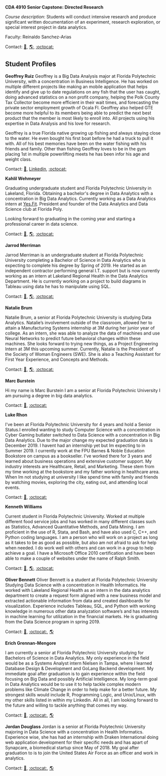 **CDA 4910 Senior Capstone: Directed Research**

_Course description_: Students will conduct intensive research and produce significant written documentation of an experiment, research exploration, or special interest project in data analytics. 

Faculty: Reinaldo Sanchez-Arias

Contact: [:email:](mailto:rsanchezarias@floridapoly.edu), [:earth_americas:](https://www.reisanar.com/), [:octocat:](https://github.com/reisanar)


## Student Profiles

**Geoffrey Ruiz**
Geoffrey is a Big Data Analysis major at Florida Polytechnic University, with a concentration in Business Intelligence. He has worked on multiple different projects like making an mobile application that helps identify and give up to date regulations on any fish that the user has caught, doing advanced statistics on a non profit company, helping the Polk County Tax Collector become more efficient in their wait times, and forecasting the private sector employment growth of Ocala Fl. Geoffrey also helped GTE become more helpful to its members being able to predict the next best product that the member is most likely to enroll into. All projects using his expertise in Data Analysis and his love for research.

Geoffrey is a true Florida native growing up fishing and always staying close to the water. He even bought his first boat before he had a truck to pull it with. All of his best memories have been on the water fishing with his friends and family. Other than fishing Geoffrey loves to be in the gym placing 1st in multiple powerlifting meets he has been infor his age and weight class.


Contact: [:email:](mailto:gruiz3739@floridapoly.edu), [Linkedin](https://www.linkedin.com/in/geoffrey-ruiz-443002116/), [:octocat:](https://github.com/geoffreyruiz)



**Kahlil Wehmeyer**

Graduating undergraduate student and Florida Polytechnic University in Lakeland, Florida. Obtaining a bachelor's degree in Data Analytics with a concentration in Big Data Analytics. Currently working as a Data Analytics intern at [Yes.Fit](yes.fit). President and founder of the Data Analytics and Data Science club at Florida Poly.

Looking forward to graduating in the coming year and starting a professional career in data science.


Contact: [:email:](mailto:kwehmeyer4425@floridapoly.edu), [:earth_americas:](https://kahlilwehmeyer.shinyapps.io/Twitter_Sentiment), [:octocat:](https://github.com/Khanzi)


**Jarrod Merriman**

Jarrod Merriman is an undergraduate student at Florida Polytechnic University completing a Bachelor of Science in Data Analytics who is expecting to complete his degree by Spring of 2019. He started as an independent contractor performing general I.T. support but is now currently working as an intern at Lakeland Regional Health in the Data Analytics Department. He is currently working on a project to build diagrams in Tableau using data he has to manipulate using SQL.

Contact: [:email:](mailto:jmerriman@q-host.com "Jarrod's email"), [:earth_americas:](https://www.linkedin.com/in/jarrodmerriman "Jarrod's Linkedin"), [:octocat:](https://github.com/jarrodmerriman "Jarrod's Github")

**Natalie Brum**

Natalie Brum, a senior at Florida Polytechnic University is studying Data Analytics. Natalie’s involvement outside of the classroom, allowed her to attain a Manufacturing Systems internship at 3M during her junior year of college. As an intern, she was able to analyze the data of machines and use Neural Networks to predict future behavioral changes within these machines. She looks forward to trying new things, as a Project Engineering Intern at 3M this upcoming summer.  Currently, Natalie is the President of the Society of Woman Engineers (SWE). She is also a Teaching Assistant for First Year Experience, and Concepts and Methods. 


Contact: [:email:](mailto:nbrum3068@floridapoly.edu), [:earth_americas:](https://www.linkedin.com/in/natalie-brum-81ba04107/), [:octocat:](https://github.com/NatalieBrum)

**Marc Burstein**

Hi my name is Marc Burstein I am a senior at Florida Polytechnic 
University I am pursuing a degree in big data analytics. 

Contact: [:email:](mailto:mburstein2498@floridapoly.edu), 
[:octocat:](https://github.com/mburstein96)

**Luke Rhon**

I've been at Florida Polytechnic University for 4 years and hold a Senior Status.I enrolled wanting to study Computer Science with a concentration in Cyber 
Gaming butlater switched to Data Science with a concentration in Big Data Analytics. Due to the major change my expected graduation data is December 2019. 
I havent had an internship yet but Im expecting to in Summer 2019. I currently work at the FPU Barnes & Noble Education Bookstore on campus as a bookseller. 
I've worked there for 3 years and learned about business operations and extensive customer support. My industry interests are Healthcare, Retail, and Marketing. 
These stem from my time working at the bookstore and my father working in healthcare area. When Im not studying at university I like spend time with family and 
friends by watching movies, exploring the city, eating out, and attending local events.

Contact: [:email:](mailto:lrhon3427@gmail.com), [:octocat:](https://github.com/lrhon33)

**Kenneth Williams**

Current student in Florida Polytechnic University. Worked at multiple different food service jobs and has worked in many different classes such as Statistics, Advanced Quantitative Methods, and Data
Mining. I am proficient in the use of R, Stata, and Bash, and have also used C, C++, and Python coding languages. I am a person who will work on a project as long as it takes to be as good as possible,
but also am not afraid to ask for help when needed. I do work well with others and can work in a group to help achieve a goal. I have a Microsoft Office 2010 certification and have been able to make a
couple of websites under the name of Ralph Smith.

Contact: [:email:](mailto:kwilliams2987@floridapoly.edu), [:earth_americas:](https://www.linkedin.com/in/kenneth-williams-7b4342158), [:octocat:](https://github.com/kwilliams2987)

**Oliver Bennett**
Oliver Bennett is a student at Florida Polytechnic University Studying Data Science with a concentration in Health Informatics. He worked with Lakeland Regional Health as an intern in the data analytics department to create a request form aligned with a new business model and extracted actionable information from data and created dashboards for visualization. Experience includes Tableau, SQL, and Python with working knowledge in numerous other data analyzation software’s and has interests in machine learning for utilization in the financial markets. He is graduating from the Data Science program in spring 2019.

Contact: [:email:](mailto:obennett2767@floridapoly.edu), [:octocat:](https://github.com/Oliver-Bennett), [:earth_americas:](https://www.linkedin.com/in/oliver-bennett-450920157/)

**Erich Grennan-Mengore** 

I am currently a senior at Florida Polytechnic University studying for Bachelors of Science in Data Analytics. My only experience in the field would be as a Systems Analyst intern Nielsen in Tampa, where I learned Database Design & Development and GoLang Backend development. My immediate goal after graduation is to gain experience within the field focusing on Big Data and possibly Artificial Intelligence. My long-term goal in Data Analytics would be to use it to help tackle complex modern problems like Climate Change in order to help make for a better future. My strongest skills would include R, Programming Logic, and Unix/Linux, with my other skills listed in within my Linkedin. All in all, I am looking forward to the future and willing to tackle anything that comes my way.

Contact: [:email:](mailto:egrennanmengore2488@floridapoly.edu), [:octocat:](https://github.com/bunsenmurder), [:earth_americas:](https://www.linkedin.com/in/erich-mengore-6a6357158/)

**Jordan Douglass**
Jordan is a senior at Florida Polytechnic University majoring in Data Science with a concentration in Health Informatics. Experience wise, she has had an internship with Draken International doing web application development for their specific needs and has apart of Synapcare, a biomedical startup since May of 2018. My goal after graduation to is to join the United States Air Force as an officer and work in analytics.

Contact: [:email:](mailto:jdouglass4775@floridapoly.edu), [:octocat:](https://github.com/jordanrosedouglass), [:earth_americas:](https://www.linkedin.com/in/jordan-douglass-137337158/)
